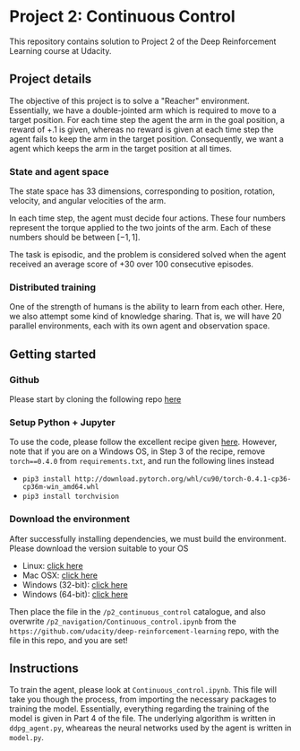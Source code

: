 [//]: # (Image References)

[image1]: https://user-images.githubusercontent.com/10624937/43851024-320ba930-9aff-11e8-8493-ee547c6af349.gif "Trained Agent"
[image2]: https://user-images.githubusercontent.com/10624937/43851646-d899bf20-9b00-11e8-858c-29b5c2c94ccc.png "Crawler"


# Project 2: Continuous Control

This repository contains solution to Project 2 of the Deep Reinforcement Learning course at Udacity.

## Project details

The objective of this project is to solve a "Reacher" environment. Essentially, we have a double-jointed arm which is required to move to a target position.
For each time step the agent the arm in the goal position, a reward of +.1 is given, whereas no reward is given at each time step the agent fails to 
keep the arm in the target position. Consequently, we want a agent which keeps the arm in the target position at all times.

### State and agent space

The state space has 33 dimensions, corresponding to position, rotation, velocity, and angular velocities of the arm. 

In each time step, the agent must decide four actions. These four numbers represent the torque applied to the two joints of the arm.
Each of these numbers should be between $[-1,1]$. 

The task is episodic, and the problem is considered solved when the agent received an average score of +30 over 100 consecutive episodes.

### Distributed training

One of the strength of humans is the ability to learn from each other. Here, we also attempt some kind of knowledge sharing. That is, we will have 20
parallel environments, each with its own agent and observation space. 

## Getting started

### Github

Please start by cloning the following repo [here](https://github.com/udacity/deep-reinforcement-learning)

### Setup Python + Jupyter

To use the code, please follow the excellent recipe given [here](https://github.com/udacity/deep-reinforcement-learning#dependencies).
However, note that if you are on a Windows OS, in Step 3 of the recipe, remove `torch==0.4.0` from `requirements.txt`, and run the following lines instead

* `pip3 install http://download.pytorch.org/whl/cu90/torch-0.4.1-cp36-cp36m-win_amd64.whl`
* `pip3 install torchvision`

### Download the environment

After successfully installing dependencies, we must build the environment. Please download the version suitable to your OS

* Linux: [click here](https://s3-us-west-1.amazonaws.com/udacity-drlnd/P2/Reacher/Reacher_Linux.zip)
* Mac OSX: [click here](https://s3-us-west-1.amazonaws.com/udacity-drlnd/P2/Reacher/Reacher.app.zip)
* Windows (32-bit): [click here](https://s3-us-west-1.amazonaws.com/udacity-drlnd/P2/Reacher/Reacher_Windows_x86.zip)
* Windows (64-bit): [click here](https://s3-us-west-1.amazonaws.com/udacity-drlnd/P2/Reacher/Reacher_Windows_x86_64.zip)

Then place the file in the `/p2_continuous_control` catalogue, and also overwrite `/p2_navigation/Continuous_control.ipynb`
from the `https://github.com/udacity/deep-reinforcement-learning` repo, with the file in this repo, and you are set!

## Instructions

To train the agent, please look at `Continuous_control.ipynb`. This file will take you though the process, from importing the necessary packages to training the model. Essentially, everything regarding the training of the model is given in Part 4 of the file.
The underlying algorithm is written in `ddpg_agent.py`, wheareas the neural networks used by the agent is written in `model.py`.

